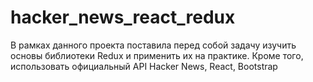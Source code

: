 # hacker_news_react_redux

В рамках данного проекта поставила перед собой задачу изучить основы библиотеки Redux и применить их на практике. Кроме того, использовать официальный API Hacker News, React, Bootstrap
